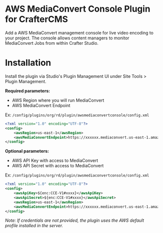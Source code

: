 # AWS MediaConvert Console Plugin for CrafterCMS

Add a AWS MediaConvert management console for live video encoding to your project.
The console allows content managers to monitor MediaConvert Jobs from within Crafter Studio.

# Installation

Install the plugin via Studio's Plugin Management UI under Site Tools > Plugin Management.

**Required parameters:**

- AWS Region where you will run MediaConvert
- AWS MediaConvert Endpoint

Ex: `/config/plugins/org/rd/plugin/awsmediaconvertconsole/config.xml`

```xml
<?xml version="1.0" encoding="UTF-8"?>
<config>
    <awsRegion>us-east-1</awsRegion>
    <awsMediaConvertEndpoint>https://xxxxxx.mediaconvert.us-east-1.amazonaws.com</awsMediaConvertEndpoint>
</config>
```

**Optional parameters:**

- AWS API Key with access to MediaConvert
- AWS API Secret with access to MediaConvert

Ex: `/config/plugins/org/rd/plugin/awsmediaconvertconsole/config.xml`

```xml
<?xml version="1.0" encoding="UTF-8"?>
<config>
    <awsApiKey>${enc:CCE-V1#xxxx}</awsApiKey>
    <awsApiSecret>${enc:CCE-V1#xxxx}</awsApiSecret>
    <awsRegion>us-east-1</awsRegion>
    <awsMediaConvertEndpoint>https://xxxxxx.mediaconvert.us-east-1.amazonaws.com</awsMediaConvertEndpoint>
</config>
```

*Note: If credentials are not provided, the plugin uses the AWS default profile installed in the server.*